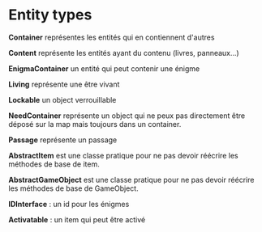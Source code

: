 # Entity types

**Container** représentes les entités qui en contiennent d'autres

**Content** représente les entités ayant du contenu (livres, panneaux...)

**EnigmaContainer** un entité qui peut contenir une énigme

**Living** représente une être vivant

**Lockable** un object verrouillable

**NeedContainer** représente un object qui ne peux pas directement être
déposé sur la map mais toujours dans un container.

**Passage** représente un passage

**AbstractItem** est une classe pratique pour ne pas devoir réécrire
les méthodes de base de item.

**AbstractGameObject** est une classe pratique pour ne pas devoir réécrire
les méthodes de base de GameObject.

**IDInterface** : un id pour les énigmes

**Activatable** : un item qui peut être activé 
